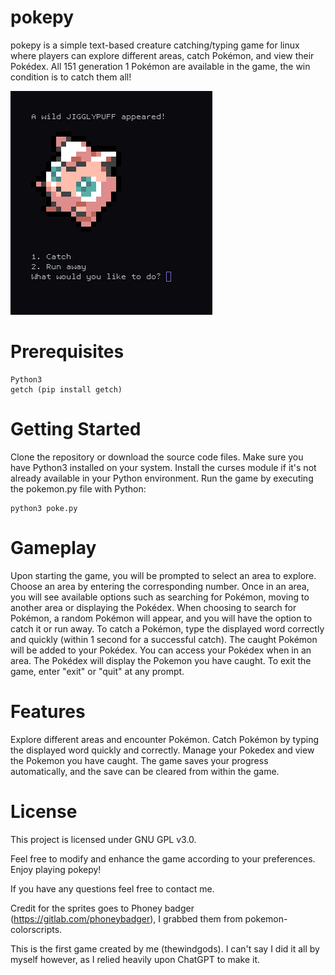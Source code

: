 # pokepy

pokepy is a simple text-based creature catching/typing game for linux where players can explore different areas, catch Pokémon, and view their Pokédex. All 151 generation 1 Pokémon are available in the game, the win condition is to catch them all!

![alt text](https://github.com/thewindgods/pokepy/blob/main/screenshot.png?raw=true)

# Prerequisites

    Python3
    getch (pip install getch)

# Getting Started

Clone the repository or download the source code files.
Make sure you have Python3 installed on your system.
Install the curses module if it's not already available in your Python environment.
Run the game by executing the pokemon.py file with Python: 
    
    python3 poke.py

# Gameplay

Upon starting the game, you will be prompted to select an area to explore. Choose an area by entering the corresponding number.
Once in an area, you will see available options such as searching for Pokémon, moving to another area or displaying the Pokédex.
When choosing to search for Pokémon, a random Pokémon will appear, and you will have the option to catch it or run away.
To catch a Pokémon, type the displayed word correctly and quickly (within 1 second for a successful catch).
The caught Pokémon will be added to your Pokédex.
You can access your Pokédex when in an area. The Pokédex will display the Pokemon you have caught.
To exit the game, enter "exit" or "quit" at any prompt.

# Features

Explore different areas and encounter Pokémon.
Catch Pokémon by typing the displayed word quickly and correctly.
Manage your Pokedex and view the Pokemon you have caught.
The game saves your progress automatically, and the save can be cleared from within the game.


# License

This project is licensed under GNU GPL v3.0.

Feel free to modify and enhance the game according to your preferences. Enjoy playing pokepy!

If you have any questions feel free to contact me.

Credit for the sprites goes to Phoney badger (https://gitlab.com/phoneybadger), I grabbed them from pokemon-colorscripts.

This is the first game created by me (thewindgods). I can't say I did it all by myself however, as I relied heavily upon ChatGPT to make it.
